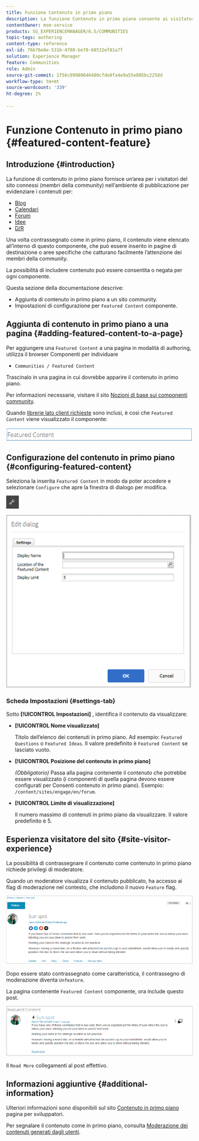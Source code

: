 ```yaml
---
title: Funzione Contenuto in primo piano
description: La funzione Contenuto in primo piano consente ai visitatori del sito che hanno effettuato l’accesso di evidenziare il contenuto
contentOwner: msm-service
products: SG_EXPERIENCEMANAGER/6.5/COMMUNITIES
topic-tags: authoring
content-type: reference
exl-id: 76b76e0e-531b-4f80-be70-68532ef81a7f
solution: Experience Manager
feature: Communities
role: Admin
source-git-commit: 1f56c99980846400cfde8fa4e9a55e885bc2258d
workflow-type: tm+mt
source-wordcount: '339'
ht-degree: 2%

---
```


# Funzione Contenuto in primo piano {#featured-content-feature}

## Introduzione {#introduction}

La funzione di contenuto in primo piano fornisce un’area per i visitatori del sito connessi (membri della community) nell’ambiente di pubblicazione per evidenziare i contenuti per:

* [Blog](blog-feature.md)
* [Calendari](calendar.md)
* [Forum](forum.md)
* [Idee](ideation-feature.md)
* [D/R](working-with-qna.md)

Una volta contrassegnato come in primo piano, il contenuto viene elencato all’interno di questo componente, che può essere inserito in pagine di destinazione o aree specifiche che catturano facilmente l’attenzione dei membri della community.

La possibilità di includere contenuto può essere consentita o negata per ogni componente.

Questa sezione della documentazione descrive:

* Aggiunta di contenuto in primo piano a un sito community.
* Impostazioni di configurazione per `Featured Content` componente.

## Aggiunta di contenuto in primo piano a una pagina {#adding-featured-content-to-a-page}

Per aggiungere una `Featured Content` a una pagina in modalità di authoring, utilizza il browser Componenti per individuare

* `Communities / Featured Content`

Trascinalo in una pagina in cui dovrebbe apparire il contenuto in primo piano.

Per informazioni necessarie, visitare il sito [Nozioni di base sui componenti community](basics.md).

Quando [librerie lato client richieste](essentials-featured.md#essentials-for-client-side) sono inclusi, è così che `Featured Content` viene visualizzato il componente:

![feature dcontent](assets/featuredcontent.png)

## Configurazione del contenuto in primo piano {#configuring-featured-content}

Seleziona la inserita `Featured Content` in modo da poter accedere e selezionare `Configure` che apre la finestra di dialogo per modifica.

![configure-new](assets/configure-new.png)

![featurecontent1](assets/featuredcontent1.png)

### Scheda Impostazioni {#settings-tab}

Sotto **[!UICONTROL Impostazioni]** , identifica il contenuto da visualizzare:

* **[!UICONTROL Nome visualizzato]**

  Titolo dell’elenco dei contenuti in primo piano. Ad esempio: `Featured Questions` o `Featured Ideas`. Il valore predefinito è `Featured Content` se lasciato vuoto.

* **[!UICONTROL Posizione del contenuto in primo piano]**

  *(Obbligatorio)* Passa alla pagina contenente il contenuto che potrebbe essere visualizzato (i componenti di quella pagina devono essere configurati per Consenti contenuto in primo piano). Esempio: `/content/sites/engage/en/forum`.

* **[!UICONTROL Limite di visualizzazione]**

  Il numero massimo di contenuti in primo piano da visualizzare. Il valore predefinito è 5.

## Esperienza visitatore del sito {#site-visitor-experience}

La possibilità di contrassegnare il contenuto come contenuto in primo piano richiede privilegi di moderatore.

Quando un moderatore visualizza il contenuto pubblicato, ha accesso ai flag di moderazione nel contesto, che includono il nuovo `Feature` flag.

![site-visitor-experience](assets/site-visitor-experience.png)

Dopo essere stato contrassegnato come caratteristica, il contrassegno di moderazione diventa `Unfeature`.

La pagina contenente `Featured Content` componente, ora include questo post.

![site-visitor-experience1](assets/site-visitor-experience1.png)

Il `Read More` collegamenti al post effettivo.

## Informazioni aggiuntive {#additional-information}

Ulteriori informazioni sono disponibili sul sito [Contenuto in primo piano](essentials-featured.md) pagina per sviluppatori.

Per segnalare il contenuto come in primo piano, consulta [Moderazione dei contenuti generati dagli utenti](moderate-ugc.md).

